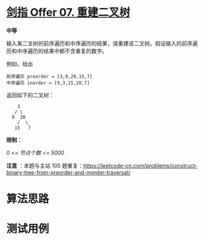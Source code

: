 # [剑指 Offer 07. 重建二叉树][cnTitle]

**中等**

输入某二叉树的前序遍历和中序遍历的结果，请重建该二叉树。假设输入的前序遍历和中序遍历的结果中都不含重复的数字。



例如，给出

```
前序遍历 preorder = [3,9,20,15,7]
中序遍历 inorder = [9,3,15,20,7]
```

返回如下的二叉树：

```
    3
   / \
  9  20
    /  \
   15   7
```



**限制：** 

 *0 <= 节点个数 <= 5000* 



**注意** ：本题与主站 105 题重复：https://leetcode-cn.com/problems/construct-binary-tree-from-preorder-and-inorder-traversal/




# 算法思路

# 测试用例
```
```

[cnTitle]: https://leetcode-cn.com/problems/zhong-jian-er-cha-shu-lcof/
